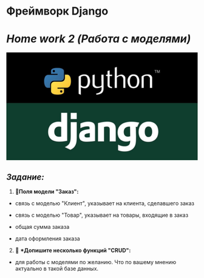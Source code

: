 # <b>Фреймворк Django
# <i>Home work 2</b> (Работа с моделями)</i>

![django.jpg](django.jpg)

## <i>Задание:</i>

1. 📌<b>Поля модели "Заказ":</b>

- связь с моделью "Клиент", указывает на клиента,
сделавшего заказ

- связь с моделью "Товар", указывает на товары,
входящие в заказ

- общая сумма заказа

- дата оформления заказа
2. 📌 <b>*Допишите несколько функций "CRUD":</b> 
- для работы с моделями по желанию. Что по вашему мнению актуально в такой базе данных.